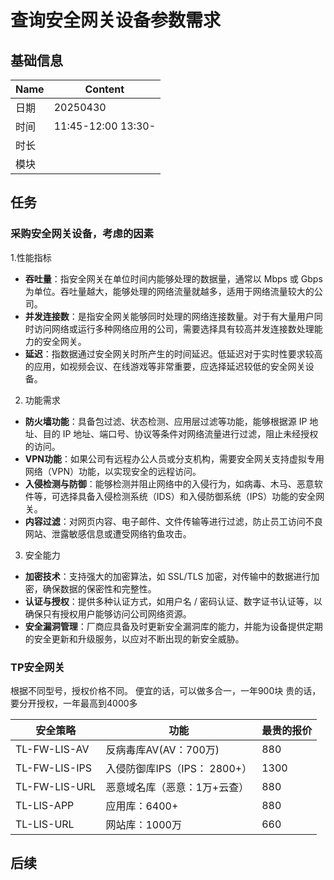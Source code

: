 # 查询安全网关设备参数需求

## 基础信息

| Name | Content  |
| ---- | -------- |
| 日期 | 20250430 |
| 时间 |  11:45-12:00 13:30-        |
| 时长 |          |
| 模块 |          |

## 任务

### 采购安全网关设备，考虑的因素

1.性能指标

- **吞吐量**：指安全网关在单位时间内能够处理的数据量，通常以 Mbps 或 Gbps 为单位。吞吐量越大，能够处理的网络流量就越多，适用于网络流量较大的公司。
- **并发连接数**：是指安全网关能够同时处理的网络连接数量。对于有大量用户同时访问网络或运行多种网络应用的公司，需要选择具有较高并发连接数处理能力的安全网关。
- **延迟**：指数据通过安全网关时所产生的时间延迟。低延迟对于实时性要求较高的应用，如视频会议、在线游戏等非常重要，应选择延迟较低的安全网关设备。

2. 功能需求

- **防火墙功能**：具备包过滤、状态检测、应用层过滤等功能，能够根据源 IP 地址、目的 IP 地址、端口号、协议等条件对网络流量进行过滤，阻止未经授权的访问。
- **VPN功能**：如果公司有远程办公人员或分支机构，需要安全网关支持虚拟专用网络（VPN）功能，以实现安全的远程访问。
- **入侵检测与防御**：能够检测并阻止网络中的入侵行为，如病毒、木马、恶意软件等，可选择具备入侵检测系统（IDS）和入侵防御系统（IPS）功能的安全网关。
- **内容过滤**：对网页内容、电子邮件、文件传输等进行过滤，防止员工访问不良网站、泄露敏感信息或遭受网络钓鱼攻击。
  
3. 安全能力

- **加密技术**：支持强大的加密算法，如 SSL/TLS 加密，对传输中的数据进行加密，确保数据的保密性和完整性。
- **认证与授权**：提供多种认证方式，如用户名 / 密码认证、数字证书认证等，以确保只有授权用户能够访问公司网络资源。
- **安全漏洞管理**：厂商应具备及时更新安全漏洞库的能力，并能为设备提供定期的安全更新和升级服务，以应对不断出现的新安全威胁。

### TP安全网关

根据不同型号，授权价格不同。
便宜的话，可以做多合一，一年900块
贵的话，要分开授权，一年最高到4000多

| 安全策略      | 功能                         | 最贵的报价 |
| ------------- | ---------------------------- | ---------- |
| TL-FW-LIS-AV  | 反病毒库AV(AV：700万)        | 880        |
| TL-FW-LIS-IPS | 入侵防御库IPS（IPS： 2800+） | 1300       |
| TL-FW-LIS-URL | 恶意域名库（恶意：1万+云查） | 880        |
| TL-LIS-APP    | 应用库：6400+                | 880        |
| TL-LIS-URL    | 网站库：1000万               | 660        |

## 后续
